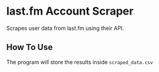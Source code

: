 # last.fm Account Scraper
Scrapes user data from last.fm using their API.

## How To Use
The program will store the results inside `scraped_data.csv`
